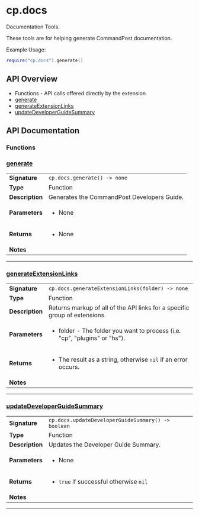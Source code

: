 # cp.docs

Documentation Tools.

These tools are for helping generate CommandPost documentation.

Example Usage:
```lua
require("cp.docs").generate()
```

## API Overview
* Functions - API calls offered directly by the extension
 * [generate](#generate)
 * [generateExtensionLinks](#generateextensionlinks)
 * [updateDeveloperGuideSummary](#updatedeveloperguidesummary)

## API Documentation

### Functions


### [generate](#generate)

|                                             |                                                                                     |
| --------------------------------------------|-------------------------------------------------------------------------------------|
| **Signature**                               | `cp.docs.generate() -> none`                                                                    |
| **Type**                                    | Function                                                                     |
| **Description**                             | Generates the CommandPost Developers Guide.                                                                     |
| **Parameters**                              | <ul><li>None</li></ul> |
| **Returns**                                 | <ul><li>None</li></ul>          |
| **Notes**                                   | <ul></ul>                |

---

### [generateExtensionLinks](#generateextensionlinks)

|                                             |                                                                                     |
| --------------------------------------------|-------------------------------------------------------------------------------------|
| **Signature**                               | `cp.docs.generateExtensionLinks(folder) -> none`                                                                    |
| **Type**                                    | Function                                                                     |
| **Description**                             | Returns markup of all of the API links for a specific group of extensions.                                                                     |
| **Parameters**                              | <ul><li>folder - The folder you want to process (i.e. "cp", "plugins" or "hs").</li></ul> |
| **Returns**                                 | <ul><li>The result as a string, otherwise `nil` if an error occurs.</li></ul>          |
| **Notes**                                   | <ul></ul>                |

---

### [updateDeveloperGuideSummary](#updatedeveloperguidesummary)

|                                             |                                                                                     |
| --------------------------------------------|-------------------------------------------------------------------------------------|
| **Signature**                               | `cp.docs.updateDeveloperGuideSummary() -> boolean`                                                                    |
| **Type**                                    | Function                                                                     |
| **Description**                             | Updates the Developer Guide Summary.                                                                     |
| **Parameters**                              | <ul><li>None</li></ul> |
| **Returns**                                 | <ul><li>`true` if successful otherwise `nil`</li></ul>          |
| **Notes**                                   | <ul></ul>                |

---
